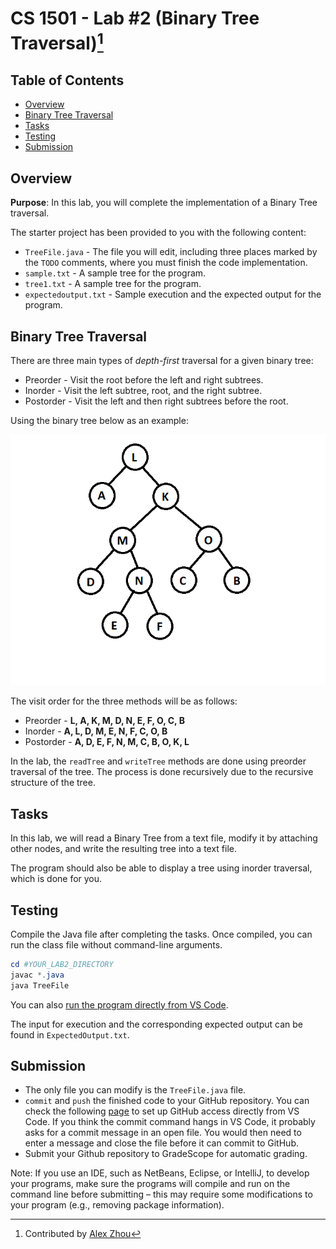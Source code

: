 # CS 1501 - Lab #2 (Binary Tree Traversal)[^1]

## Table of Contents

- [Overview](#overview)
- [Binary Tree Traversal](#binary-tree-traversal)
- [Tasks](#tasks)
- [Testing](#testing)
- [Submission](#submission)

## Overview

 __Purpose__: In this lab, you will complete the implementation of a Binary Tree traversal.

The starter project has been provided to you with the following content:

- `TreeFile.java` - The file you will edit, including three places marked by the `TODO` comments, where you must finish the code implementation.
- `sample.txt` - A sample tree for the program.
- `tree1.txt` - A sample tree for the program.
- `expectedoutput.txt` - Sample execution and the expected output for the program.

## Binary Tree Traversal

There are three main types of _depth-first_ traversal for a given binary tree:

- Preorder - Visit the root before the left and right subtrees.
- Inorder - Visit the left subtree, root, and the right subtree.
- Postorder - Visit the left and then right subtrees before the root.

Using the binary tree below as an example:

![binary_tree_example](./img/Binary_Tree_Example.png "Binary Tree")

The visit order for the three methods will be as follows:

- Preorder - __L, A, K, M, D, N, E, F, O, C, B__
- Inorder -  __A, L, D, M, E, N, F, C, O, B__
- Postorder - __A, D, E, F, N, M, C, B, O, K, L__

In the lab, the `readTree` and `writeTree` methods are done using preorder traversal of the tree. The process is done recursively due to the recursive structure of the tree.

## Tasks

In this lab, we will read a Binary Tree from a text file, modify it by attaching other nodes, and write the resulting tree into a text file.

The program should also be able to display a tree using inorder traversal, which is done for you. 

## Testing

Compile the Java file after completing the tasks. Once compiled, you can run the class file without command-line arguments.

``` powershell
cd #YOUR_LAB2_DIRECTORY
javac *.java 
java TreeFile
```

You can also [run the program directly from VS Code](https://code.visualstudio.com/docs/java/java-tutorial). 

The input for execution and the corresponding expected output can be found in `ExpectedOutput.txt`.

## Submission

- The only file you can modify is the `TreeFile.java` file.
- `commit` and `push` the finished code to your GitHub repository. You can check the following [page](https://code.visualstudio.com/docs/sourcecontrol/github) to set up GitHub access directly from VS Code. If you think the commit command hangs in VS Code, it probably asks for a commit message in an open file. You would then need to enter a message and close the file before it can commit to GitHub.
- Submit your Github repository to GradeScope for automatic grading.
  
Note: If you use an IDE, such as NetBeans, Eclipse, or IntelliJ, to develop your programs, make sure the programs will compile and run on the command line before submitting – this may require some modifications to your program (e.g., removing package information).

[^1]: Contributed by [Alex Zhou](https://github.com/yuz727)

